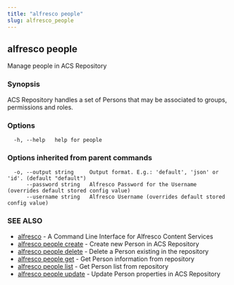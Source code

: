 ```yaml
---
title: "alfresco people"
slug: alfresco_people
---
```

## alfresco people

Manage people in ACS Repository

### Synopsis

ACS Repository handles a set of Persons that may be associated to groups, permissions and roles.

### Options

```
  -h, --help   help for people
```

### Options inherited from parent commands

```
  -o, --output string     Output format. E.g.: 'default', 'json' or 'id'. (default "default")
      --password string   Alfresco Password for the Username (overrides default stored config value)
      --username string   Alfresco Username (overrides default stored config value)
```

### SEE ALSO

* [alfresco](../alfresco.md)	 - A Command Line Interface for Alfresco Content Services
* [alfresco people create](alfresco_people_create.md)	 - Create new Person in ACS Repository
* [alfresco people delete](alfresco_people_delete.md)	 - Delete a Person existing in the repository
* [alfresco people get](alfresco_people_get.md)	 - Get Person information from repository
* [alfresco people list](alfresco_people_list.md)	 - Get Person list from repository
* [alfresco people update](alfresco_people_update.md)	 - Update Person properties in ACS Repository

